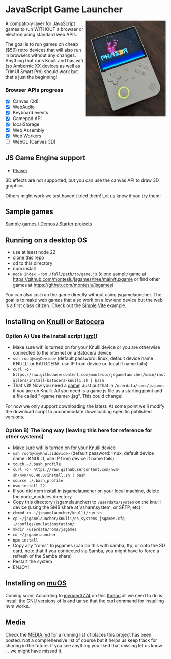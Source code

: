 # JavaScript Game Launcher

<img src="rg40xxv_demo.jpg" height="300" align="right" alt="RG40XXV with Phaser demo">

A compatibly layer for JavaScript games to run WITHOUT a browser or electron using standard web APIs.

The goal is to run games on cheap ($50) retro devices that will also run in browsers without any changes. Anything that runs Knulli and has wifi (so Ambernic XX devices as well as TrimUI Smart Pro) should work but that's just the beginning!

### Browser APIs progress

- [x] Canvas (2d)
- [x] WebAudio
- [x] Keyboard events
- [x] Gamepad API
- [x] localStorage
- [x] Web Assembly
- [x] Web Workers
- [ ] WebGL (Canvas 3D)

## JS Game Engine support

- [Phaser](https://phaser.io/)

3D effects are not supported, but you can use the canvas API to draw 3D graphics.

Others might work we just haven't tried them! Let us know if you try them!

## Sample games

[Sample games / Demos / Starter projects](https://github.com/monteslu/jsgames)

## Running on a desktop OS

- use at least node 22
- clone this repo
- cd to this directory
- npm install
- `node index -rom /full/path/to/game.js` (clone sample game at https://github.com/monteslu/jsgames/tree/main/tuxgame or find other games at https://github.com/monteslu/jsgames)

You can also just run the game directly without using jsgamelauncher. The goal is to make web games that also work on a low end device but the web is a first class citizen. Check out the [Simple Vite](https://github.com/monteslu/jsgames/tree/main/simple-vite) example.

## Installing on [Knulli](https://knulli.org/) or [Batocera](https://batocera.org/)

### Option A) Use the install script [(src)](https://github.com/monteslu/jsgamelauncher/blob/main/installers/install-batocera-knulli.sh)!

- Make sure wifi is turned on for your Knulli device or you are otherwise connected to the internet on a Batocera device
- `ssh root@<myDevice>` (default password: linux, default device name : KNULLI or BATOCERA, use IP from device or <myDevice>.local if name fails)
- `curl -o- https://raw.githubusercontent.com/monteslu/jsgamelauncher/main/installers/install-batocera-knulli.sh | bash`
- That's it! Now you need a [game](https://github.com/monteslu/jsgames)! Just put that in `/userdata/roms/jsgames` if you are on Knulli. All you need is a game.js file as a starting point and a file called "&lt;game name&gt;.jsg". This could change!

For now we only support downloading the latest. At some point we'll modify the download script to accommodate downloading specific published versions.

### Option B) The long way (leaving this here for reference for other systems)

- Make sure wifi is turned on for your Knulli device
- `ssh root@<myKnullidevice>` (default password: linux, default device name : KNULLI, use IP from device if name fails)
- `touch ~/.bash_profile`
- `curl -o- https://raw.githubusercontent.com/nvm-sh/nvm/v0.40.0/install.sh | bash`
- `source ./.bash_profile`
- `nvm install 22`
- If you did npm install in jsgamelauncher on your local machine, delete the node_modules directory
- Copy this directory (jsgamelauncher) to `/userdata/system` on the knulli device (using the SMB share at \\<myKnullidevice>\share\system, or SFTP, etc)
- `chmod +x ~/jsgamelauncher/knulli/run.sh`
- `cp ~/jsgamelauncher/knulli/es_systems_jsgames.cfg ~/configs/emulationstation/`
- `mkdir /userdata/roms/jsgames`
- `cd ~/jsgamelauncher`
- `npm install`
- Copy any "roms" to jsgames (can do this with samba, ftp, or onto the SD card, note that if you connected via Samba, you might have to force a refresh of the Samba share)
- Restart the system
- ENJOY!

## Installing on [muOS](https://muos.dev/)

Coming soon! According to [joyrider3774](https://www.reddit.com/user/joyrider3774/) on this [thread](https://www.reddit.com/r/ANBERNIC/comments/1hsyv9n/comment/m5e2zsy/?context=3) all we need to do is install the GNU versions of ls and tar so that the curl command for installing nvm works.

## Media

Check the [MEDIA.md](MEDIA.md) for a running list of places this project has been posted. Not a comprehensive list of course but it helps us keep track for sharing in the future. If you see anything you liked that missing let us know . . . we might have missed it.
